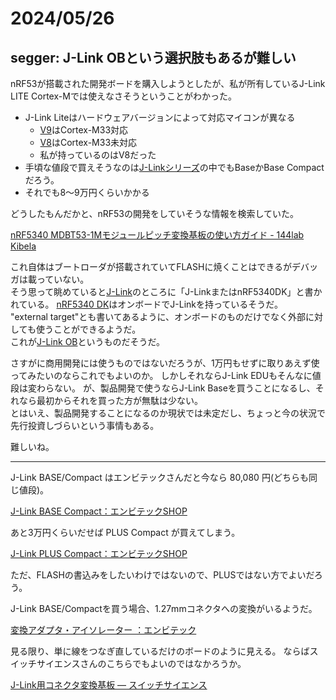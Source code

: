 # 2024/05/26

## segger: J-Link OBという選択肢もあるが難しい

nRF53が搭載された開発ボードを購入しようとしたが、私が所有しているJ-Link LITE Cortex-Mでは使えなさそうということがわかった。

* J-Link Liteはハードウェアバージョンによって対応マイコンが異なる
  * [V9](https://wiki.segger.com/J-Link_LITE_Cortex-M_V9)はCortex-M33対応
  * [V8](https://wiki.segger.com/J-Link_LITE_Cortex-M_V8)はCortex-M33未対応
  * 私が持っているのはV8だった
* 手頃な値段で買えそうなのは[J-Linkシリーズ](https://www.embitek.co.jp/product/jlink-compare.html)の中でもBaseかBase Compactだろう。
* それでも8～9万円くらいかかる

どうしたもんだかと、nRF53の開発をしていそうな情報を検索していた。

[nRF5340 MDBT53-1Mモジュールピッチ変換基板の使い方ガイド - 144lab Kibela](https://144lab.kibe.la/shared/entries/467b2482-2346-4c3e-8e0f-28d7403de2b9)

これ自体はブートローダが搭載されていてFLASHに焼くことはできるがデバッガは載っていない。  
そう思って眺めていると[J-Link](https://144lab.kibe.la/shared/entries/467b2482-2346-4c3e-8e0f-28d7403de2b9#j-link)のところに「J-LinkまたはnRF5340DK」と書かれている。
[nRF5340 DK](https://www.nordicsemi.com/Products/Development-hardware/nRF5340-DK)はオンボードでJ-Linkを持っているそうだ。  
"external target"とも書いてあるように、オンボードのものだけでなく外部に対しても使うことができるようだ。  
これが[J-Link OB](https://www.segger.com/products/debug-probes/j-link/models/j-link-ob/)というものだそうだ。

さすがに商用開発には使うものではないだろうが、1万円もせずに取りあえず使ってみたいのならこれでもよいのか。
しかしそれならJ-Link EDUもそんなに値段は変わらない。
が、製品開発で使うならJ-Link Baseを買うことになるし、それなら最初からそれを買った方が無駄は少ない。  
とはいえ、製品開発することになるのか現状では未定だし、ちょっと今の状況で先行投資しづらいという事情もある。

難しいね。

----

J-Link BASE/Compact はエンビテックさんだと今なら 80,080 円(どちらも同じ値段)。

[J-Link BASE Compact：エンビテックSHOP](https://www.embitek.shop/view/item/000000000007)

あと3万円くらいだせば PLUS Compact が買えてしまう。

[J-Link PLUS Compact：エンビテックSHOP](https://www.embitek.shop/view/item/000000000006)

ただ、FLASHの書込みをしたいわけではないので、PLUSではない方でよいだろう。

J-Link BASE/Compactを買う場合、1.27mmコネクタへの変換がいるようだ。  

[変換アダプタ・アイソレーター ：エンビテック](https://www.embitek.co.jp/product/jlink-adapter.html#cm9p_adapter)

見る限り、単に線をつなぎ直しているだけのボードのように見える。
ならばスイッチサイエンスさんのこちらでもよいのではなかろうか。

[J-Link用コネクタ変換基板 — スイッチサイエンス](https://www.switch-science.com/products/6747)
